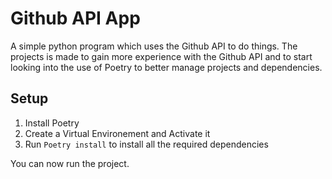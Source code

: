 # Github API App
A simple python program which uses the Github API to do things.
The projects is made to gain more experience with the Github API and to start looking 
into the use of Poetry to better manage projects and dependencies.

## Setup
1. Install Poetry
2. Create a Virtual Environement and Activate it
3. Run `Poetry install` to install all the required dependencies

You can now run the project.
